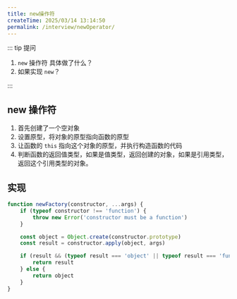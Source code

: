 ```yaml
---
title: new操作符
createTime: 2025/03/14 13:14:50
permalink: /interview/newOperator/
---
```


::: tip 提问

1. `new` 操作符 具体做了什么？
2. 如果实现 `new`？

:::

## new 操作符

1. 首先创建了一个空对象
2. 设置原型，将对象的原型指向函数的原型
3. 让函数的 `this` 指向这个对象的原型，并执行构造函数的代码
4. 判断函数的返回值类型，如果是值类型，返回创建的对象，如果是引用类型，返回这个引用类型的对象。

## 实现

```js
function newFactory(constructor, ...args) {
    if (typeof constructor !== 'function') {
        throw new Error('constructor must be a function')
    }

    const object = Object.create(constructor.prototype)
    const result = constructor.apply(object, args)

    if (result && (typeof result === 'object' || typeof result === 'function')) {
        return result
    } else {
        return object
    }
}
```